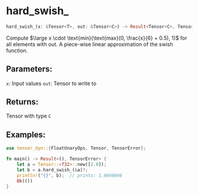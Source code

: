# hard_swish_
```rust
hard_swish_(x: &Tensor<T>, out: &Tensor<C>) -> Result<Tensor<C>, TensorError>
```
Compute $\large x \cdot \text{min}(\text{max}(0, \frac{x}{6} + 0.5), 1)$ for all elements with out. A piece-wise linear approximation of the swish function.

## Parameters:
`x`: Input values
`out`: Tensor to write to

## Returns:
Tensor with type `C`

## Examples:
```rust
use tensor_dyn::{FloatUnaryOps, Tensor, TensorError};

fn main() -> Result<(), TensorError> {
    let a = Tensor::<f32>::new([2.0]);
    let b = a.hard_swish_(&a)?;
    println!("{}", b);  // prints: 1.6666666
    Ok(())
}
```
